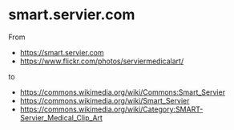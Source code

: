 # smart.servier.com
From 
* https://smart.servier.com 
* https://www.flickr.com/photos/serviermedicalart/

to
* https://commons.wikimedia.org/wiki/Commons:Smart_Servier
* https://commons.wikimedia.org/wiki/Smart_Servier
* https://commons.wikimedia.org/wiki/Category:SMART-Servier_Medical_Clip_Art
